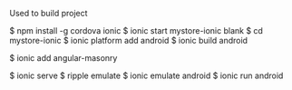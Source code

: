 Used to build project

$ npm install -g cordova ionic
$ ionic start mystore-ionic blank
$ cd mystore-ionic
$ ionic platform add android
$ ionic build android

$ ionic add angular-masonry


$ ionic serve
$ ripple emulate
$ ionic emulate android
$ ionic run android
